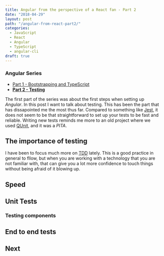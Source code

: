 ```yaml
---
title: Angular from the perspective of a React fan - Part 2
date: "2018-04-29"
layout: post
path: "/angular-from-react-part2/"
categories:
  - JavaScript
  - React
  - Angular
  - TypeScript
  - angular-cli
draft: true
---
```


<div class="guide">

### Angular Series

- [Part 1 - Bootstrapping and TypeScript](angular-from-react-part1/)
- [**Part 2 - Testing**](angular-from-react-part2/)

</div>

The first part of the series was about the first steps when setting up _Angular_. In this post I want to talk about testing. This has been the part that has dissapointed me the most thus far. Compared to something like [Jest](https://facebook.github.io/jest/), it does not seem to be that straightforward to set up your tests to be fast and reliable. Writing new tests reminds me more to an old project where we used [QUnit](http://qunitjs.com/), and it was a _PITA_.

## The importance of testing

I have been to focus much more on [TDD](https://en.wikipedia.org/wiki/Test-driven_development) lately. This is a good practice in general to fllow, but when you are working with a technology that you are not familiar with, that can give you a lot more confidence to touch things without being afraid of it blowing up.

<!--more-->

## Speed

## Unit Tests

### Testing components

## End to end tests

## Next


